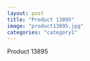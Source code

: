 ```yaml
---
layout: post
title: "Product 13895"
image: "product13895.jpg"
categories: "category1"
---
```

Product 13895
